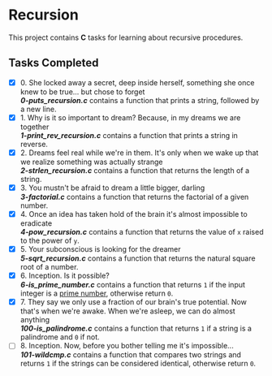 # Recursion

This project contains __C__ tasks for learning about recursive procedures.

## Tasks Completed

+ [x] 0\. She locked away a secret, deep inside herself, something she once knew to be true... but chose to forget<br/>_**0-puts_recursion.c**_ contains a function that prints a string, followed by a new line.
+ [x] 1\. Why is it so important to dream? Because, in my dreams we are together<br/>_**1-print_rev_recursion.c**_ contains a function that prints a string in reverse.
+ [x] 2\. Dreams feel real while we're in them. It's only when we wake up that we realize something was actually strange<br/>_**2-strlen_recursion.c**_ contains a function that returns the length of a string.
+ [x] 3\. You mustn't be afraid to dream a little bigger, darling<br/>_**3-factorial.c**_ contains a function that returns the factorial of a given number.
+ [x] 4\. Once an idea has taken hold of the brain it's almost impossible to eradicate<br/>_**4-pow_recursion.c**_ contains a function that returns the value of `x` raised to the power of `y`.
+ [x] 5\. Your subconscious is looking for the dreamer<br/>_**5-sqrt_recursion.c**_ contains a function that returns the natural square root of a number.
+ [x] 6\. Inception. Is it possible?<br/>_**6-is_prime_number.c**_ contains a function that returns `1` if the input integer is a [prime number](https://en.wikipedia.org/wiki/Prime_number), otherwise return `0`.
+ [x] 7\. They say we only use a fraction of our brain's true potential. Now that's when we're awake. When we're asleep, we can do almost anything<br/>_**100-is_palindrome.c**_ contains a function that returns `1` if a string is a palindrome and `0` if not.
+ [ ] 8\. Inception. Now, before you bother telling me it's impossible...<br/>_**101-wildcmp.c**_ contains a function that compares two strings and returns `1` if the strings can be considered identical, otherwise return `0`.
